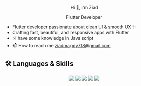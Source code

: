 <p align="center">
  Hi 👋, I'm Ziad
</p>

<p align="center">
  Flutter Developer
</p>

- Flutter developer passionate about clean UI & smooth UX ✨
- Crafting fast, beautiful, and responsive apps with Flutter 
- ⚡I have some knowledge in Java script
- 📫 How to reach me ziadmagdy718@gmail.com

## 🛠 Languages & Skills  

<p align="center">
  <img src="https://img.shields.io/badge/-Flutter-02569B?logo=flutter&logoColor=white&style=for-the-badge" />
  <img src="https://img.shields.io/badge/-Dart-0175C2?logo=dart&logoColor=white&style=for-the-badge" />
  <img src="https://img.shields.io/badge/-JavaScript-F7DF1E?logo=javascript&logoColor=black&style=for-the-badge" />
  <img src="https://img.shields.io/badge/-OOP-000000?style=for-the-badge&logo=dependabot&logoColor=white" />
  <img src="https://img.shields.io/badge/-Firebase-FFCA28?logo=firebase&logoColor=black&style=for-the-badge" />

</p>
